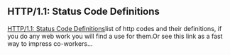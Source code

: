 <article><h2>HTTP/1.1: Status Code Definitions</h2><a href="http://www.w3.org/Protocols/rfc2616/rfc2616-sec10.html">HTTP/1.1: Status Code Definitions</a>list of http codes and their definitions, if you do any web work you will find a use for them.Or see this link as a fast way to impress co-workers...</article>